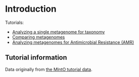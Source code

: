 # Introduction

<!-- @CTB stuff about workshop -->

Tutorials:

* [Analyzing a single metagenome for taxonomy](single-metagenomes-taxonomy.md)
* [Comparing metagenomes](comparing-metagenomes.md)
* [Analyzing metagenomes for Antimicrobial Resistance (AMR)](amr.md)

## Tutorial information

Data originally from
[the MIntO tutorial data](https://zenodo.org/records/6369313).
